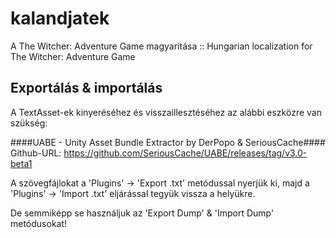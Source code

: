 # kalandjatek
A The Witcher: Adventure Game magyarítása :: Hungarian localization for The Witcher: Adventure Game

## Exportálás & importálás
A TextAsset-ek kinyeréséhez és visszaillesztéséhez az alábbi eszközre van szükség:

####UABE - Unity Asset Bundle Extractor by DerPopo & SeriousCache####
Github-URL: https://github.com/SeriousCache/UABE/releases/tag/v3.0-beta1

A szövegfájlokat a 'Plugins' -> 'Export .txt' metódussal nyerjük ki, majd a 'Plugins' -> 'Import .txt' eljárással tegyük vissza a helyükre.

De semmiképp se használjuk az 'Export Dump' & 'Import Dump' metódusokat!

